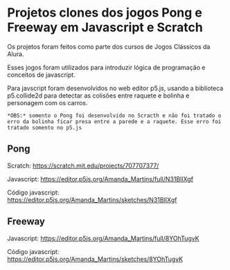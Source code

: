 # Projetos clones dos jogos Pong e Freeway em Javascript e Scratch

   Os projetos foram feitos como parte dos cursos de Jogos Clássicos da Alura.
   
   Esses jogos foram utilizados para introduzir lógica de programação e conceitos de javascript.
   
   Para javscript foram desenvolvidos no web editor p5.js, usando a biblioteca p5.collide2d para detectar as colisões entre raquete e bolinha e personagem com os carros.
   
    *OBS:* somento o Pong foi desenvolvido no Scracth e não foi tratado o erro da bolinha ficar presa entre a parede e a raquete. Esse erro foi tratado somento no p5.js
    
   ## Pong
   
   Scratch: https://scratch.mit.edu/projects/707707377/
   
   Javascript: https://editor.p5js.org/Amanda_Martins/full/N31BlIXgf
   
   Código javascript: https://editor.p5js.org/Amanda_Martins/sketches/N31BlIXgf
   
   ## Freeway
   
   Javascript: https://editor.p5js.org/Amanda_Martins/full/8YOhTugvK
   
   Código javascript: https://editor.p5js.org/Amanda_Martins/sketches/8YOhTugvK
